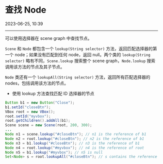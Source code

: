 # 查找 Node

2023-06-25, 10:39
****

可以使用选择器在 scene graph 中查找节点。

`Scene` 和 `Node` 都包含一个 `lookup(String selector)` 方法，返回匹配选择器的第一个 node；如果没有匹配到任何 node，返回 null。两个类的 `lookup(String selector)` 略有不同，`Scene.lookup` 搜索整个 scene graph，`Node.lookup` 搜索调用该方法的节点及其子节点。

`Node` 类还有一个 `lookupAll(String selector)` 方法，返回所有匹配选择器的 nodes，包括调用该方法的节点。

- 使用 lookup 方法查找匹配 ID 选择器的节点

```java
Button b1 = new Button("Close");
b1.setId("closeBtn");
VBox root = new VBox();
root.setId("myvbox");
root.getChildren().addAll(b1);
Scene scene = new Scene(root, 200, 300);
...
Node n1 = scene.lookup("#closeBtn"); // n1 is the reference of b1
Node n2 = root.lookup("#closeBtn"); // n2 is the reference of b1
Node n3 = b1.lookup("#closeBtn"); // n3 is the reference of b1
Node n4 = root.lookup("#myvbox"); // n4 is the reference of root
Node n5 = b1.lookup("#myvbox"); // n5 is null
Set<Node> s = root.lookupAll("#closeBtn"); // s contains the reference of b1
```
